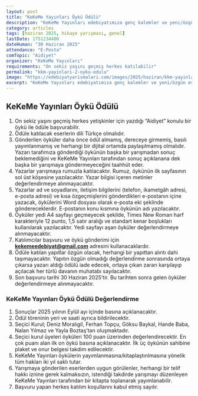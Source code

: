 ```yaml
---
layout: post
title: "KeKeMe Yayınları Öykü Ödülü"
description: "KeKeMe Yayınları edebiyatımıza genç kalemler ve yeni/özgün eserler kazandırmak amacıyla öykü ödülü düzenlemeye karar vermiştir"
category: articles
tags: [haziran 2025, hikaye yarışması, genel]
lastDate: 1751234400
dateHuman: "30 Haziran 2025"
attendance: "E-Posta"
comTopic: "Aidiyet"
organizer: "KeKeMe Yayınları"
requirements: "On sekiz yaşını geçmiş herkes katılabilir"
permalink: "kkm-yayinlari-2-oyku-odulu"
image: "https://edebiyatyarismalari.com/images/2025/haziran/kkm-yayinlari-2-oyku-odulu.jpeg"
excerpt: "KeKeMe Yayınları edebiyatımıza genç kalemler ve yeni/özgün eserler kazandırmak amacıyla öykü ödülü düzenlemeye karar vermiştir"
---
```


## KeKeMe Yayınları Öykü Ödülü

1. On sekiz yaşını geçmiş herkes yetişkinler için yazdığı “Aidiyet” konulu bir öykü ile ödüle başvurabilir. 
2. Ödüle katılacak eserlerin dili Türkçe olmalıdır. 
3. Gönderilen öyküler daha önce  ödül almamış, dereceye girmemiş, basılı yayımlanmamış ve herhangi bir dijital ortamda paylaşılmamış olmalıdır. Yazarı tarafımıza gönderdiği öykünün başka bir yarışmadan sonuç beklemediğini ve KeKeMe Yayınları tarafından sonuç açıklanana dek başka bir yarışmaya göndermeyeceğini taahhüt eder. 
4. Yazarlar yarışmaya rumuzla katılacaktır. Rumuz, öykünün ilk sayfasının sol üst köşesine yazılacaktır. Yazar bilgisi içeren metinler değerlendirmeye alınmayacaktır. 
5. Yazarlar ad ve soyadlarını, iletişim bilgilerini (telefon, ikametgâh adresi, e-posta adresi) ve kısa özgeçmişlerini gönderdikleri e-postanın içine yazacak, öykülerini Word dosyası olarak e-posta eki şeklinde göndereceklerdir. E-postanın konu kısmına öykünün adı yazılacaktır.
6. Öyküler yedi A4 sayfayı geçmeyecek şekilde, Times New Roman harf karakteriyle 12 punto, 1,5 satır aralığı ve standart kenar boşlukları kullanılarak yazılacaktır. Yedi sayfayı aşan öyküler değerlendirmeye alınmayacaktır. 
7. Katılımcılar başvuru ve öykü gönderimi için **kekemeedebiyat@gmail.com** adresini kullanacaklardır.  
8. Ödüle katılan yapıtlar özgün olacak, herhangi bir yapıttan alıntı dahi taşımayacaktır. Yapıtın özgün olmadığı değerlendirme sonrasında ortaya çıkarsa yazarı aldığı ödülü iade edecek, ortaya çıkan zararı karşılayıp açılacak her türlü davanın muhatabı sayılacaktır. 
9. Son başvuru tarihi 30 Haziran 2025’tir. Bu tarihten sonra gelen öyküler değerlendirmeye alınmayacaktır.

### KeKeMe Yayınları Öykü Ödülü Değerlendirme

1. Sonuçlar 2025 yılının Eylül ayı içinde basına açıklanacaktır. 
2. Ödül töreninin yeri ve saati ayrıca bildirilecektir. 
3. Seçici Kurul; Deniz Moralıgil, Ferhan Topçu, Göksu Baykal, Hande Baba, Nalan Yılmaz ve Yayla Boztaş’tan oluşmaktadır. 
4. Seçici kurul üyeleri öyküleri 100 puan üzerinden değerlendirecektir. En çok puanı alan ilk on öykü basına açıklanacaktır. İlk üç öykünün sahibine plaket ve onur belgesi takdim edilecektir. 
5. KeKeMe Yayınları öykülerin yayımlanmasına/kitaplaştırılmasına yönelik tüm hakları iki yıl saklı tutar. 
6. Yarışmaya gönderilen eserlerden uygun görülenler, herhangi bir telif hakkı iznine gerek kalmaksızın, istendiği takdirde yarışmayı düzenleyen KeKeMe Yayınları tarafından bir kitapta toplanarak yayımlanabilir. 
7. Başvuru yapan herkes katılım koşullarını kabul etmiş sayılır. 
